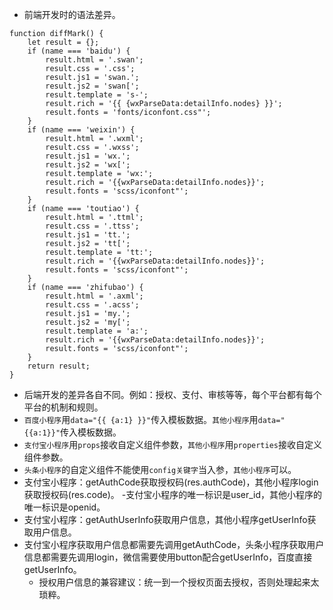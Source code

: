 * 前端开发时的语法差异。
```
function diffMark() {
    let result = {};
    if (name === 'baidu') {
        result.html = '.swan';
        result.css = '.css';
        result.js1 = 'swan.';
        result.js2 = 'swan[';
        result.template = 's-';
        result.rich = '{{ {wxParseData:detailInfo.nodes} }}';
        result.fonts = 'fonts/iconfont.css"';
    }
    if (name === 'weixin') {
        result.html = '.wxml';
        result.css = '.wxss';
        result.js1 = 'wx.';
        result.js2 = 'wx[';
        result.template = 'wx:';
        result.rich = '{{wxParseData:detailInfo.nodes}}';
        result.fonts = 'scss/iconfont"';
    }
    if (name === 'toutiao') {
        result.html = '.ttml';
        result.css = '.ttss';
        result.js1 = 'tt.';
        result.js2 = 'tt[';
        result.template = 'tt:';
        result.rich = '{{wxParseData:detailInfo.nodes}}';
        result.fonts = 'scss/iconfont"';
    }
    if (name === 'zhifubao') {
        result.html = '.axml';
        result.css = '.acss';
        result.js1 = 'my.';
        result.js2 = 'my[';
        result.template = 'a:';
        result.rich = '{{wxParseData:detailInfo.nodes}}';
        result.fonts = 'scss/iconfont"';
    }
    return result;
}
```
* 后端开发的差异各自不同。例如：授权、支付、审核等等，每个平台都有每个平台的机制和规则。
* ```百度小程序```用```data="{{ {a:1} }}"```传入模板数据。```其他小程序```用```data="{{a:1}}"```传入模板数据。
* ```支付宝小程序```用```props```接收自定义组件参数，```其他小程序```用```properties```接收自定义组件参数。
* ```头条小程序```的自定义组件不能使用```config关键字```当入参，```其他小程序```可以。
* 支付宝小程序：getAuthCode获取授权码(res.authCode)，其他小程序login获取授权码(res.code)。
    -支付宝小程序的唯一标识是user_id，其他小程序的唯一标识是openid。
* 支付宝小程序：getAuthUserInfo获取用户信息，其他小程序getUserInfo获取用户信息。
* 支付宝小程序获取用户信息都需要先调用getAuthCode，头条小程序获取用户信息都需要先调用login，微信需要使用button配合getUserInfo，百度直接getUserInfo。
    - 授权用户信息的兼容建议：统一到一个授权页面去授权，否则处理起来太琐粹。
